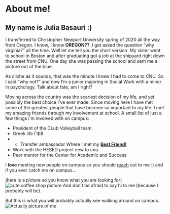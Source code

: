 # About me!

## My name is Julia Basauri :) 

I transferred to Christopher Newport University spring of 2020 all the way from Oregon. I know, I know **OREGON??**. I get asked the question “why virginia?” all the time. Well let me tell you the short version. My sister went to school in Boston and after graduating got a job at the shipyard right down the street from CNU. One day she was passing the school and sent me a picture out of the blue.

As cliche as it sounds, that was the minute I knew I had to come to CNU. So I said “why not?” and now I’m a junior majoring in Social Work with a minor in psychology. Talk about fate, am I right? 

Moving across the country was the scariest decision of my life, and yet possibly the best choice I've ever made. Since moving here I have met some of the greatest people that have become so important to my life. I met my amazing friends through my involvement at school. A small list of just a few things i'm involved with on campus: 
* President of the CLub Volleyball team
* Greek life ΓΦΒ
* * Transfer ambassador 
    Where I met my [**Best Friend!**](https://www.instagram.com/sheenakron/)
* Work with the HESED project new to cnu
* Peer mentor for the Center for Academic and Success 

I **love** meeting new people on campus so you should [reach](https://www.instagram.com/julia.basauri/ ) out to me :) and if you ever catch me on campus…

(here is a picture so you know what you are looking for)
![cute coffee shop picture](https://juliabasauri.github.io/juliabasauri/images/expectations.jpg)
And don’t be afraid to say hi to me (because I probably will be).

But this is what you will probably actually see walking around on campus.
![Actually picture of me](https://juliabasauri.github.io/juliabasauri/images/realuty.jpeg)
